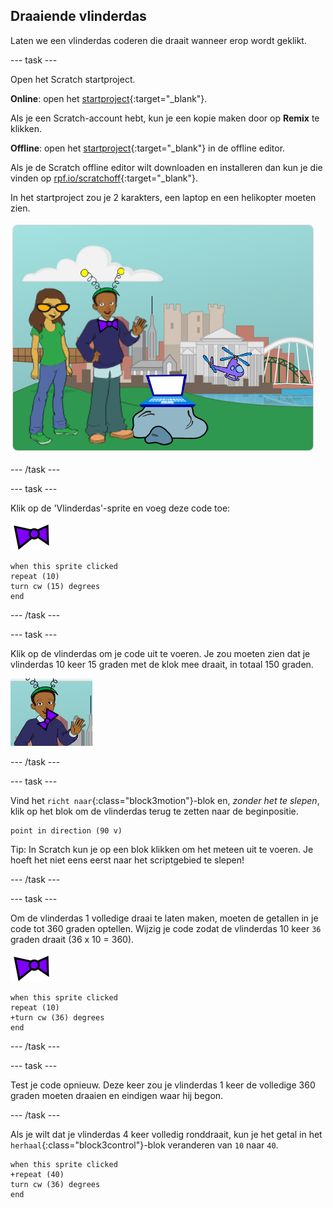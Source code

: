 ## Draaiende vlinderdas

Laten we een vlinderdas coderen die draait wanneer erop wordt geklikt.

--- task ---

Open het Scratch startproject.

**Online**: open het [startproject](https://scratch.mit.edu/projects/397684878){:target="_blank"}.

Als je een Scratch-account hebt, kun je een kopie maken door op **Remix** te klikken.

**Offline**: open het [startproject](https://rpf.io/p/nl-NL/tech-toys-go){:target="_blank"} in de offline editor.

Als je de Scratch offline editor wilt downloaden en installeren dan kun je die vinden op [rpf.io/scratchoff](https://rpf.io/scratchoff){:target="_blank"}.

In het startproject zou je 2 karakters, een laptop en een helikopter moeten zien.

![startprojecten](images/toys-starter.png)

--- /task ---

--- task ---

Klik op de 'Vlinderdas'-sprite en voeg deze code toe:

![vlinderdassprite](images/bowtie-sprite.png)

```blocks3
when this sprite clicked
repeat (10)
turn cw (15) degrees
end
```

--- /task ---


--- task ---

Klik op de vlinderdas om je code uit te voeren. Je zou moeten zien dat je vlinderdas 10 keer 15 graden met de klok mee draait, in totaal 150 graden.

![vlinderdas die 150 graden draait](images/toys-bowtie-test.png)

--- /task ---

--- task ---

Vind het `richt naar`{:class="block3motion"}-blok en, _zonder het te slepen_, klik op het blok om de vlinderdas terug te zetten naar de beginpositie.

```blocks3
point in direction (90 v)
```

Tip: In Scratch kun je op een blok klikken om het meteen uit te voeren. Je hoeft het niet eens eerst naar het scriptgebied te slepen!

--- /task ---

--- task ---

Om de vlinderdas 1 volledige draai te laten maken, moeten de getallen in je code tot 360 graden optellen. Wijzig je code zodat de vlinderdas 10 keer `36` graden draait (36 x 10 = 360).

![vlinderdassprite](images/bowtie-sprite.png)

```blocks3
when this sprite clicked
repeat (10)
+turn cw (36) degrees
end
```

--- /task ---

--- task ---

Test je code opnieuw. Deze keer zou je vlinderdas 1 keer de volledige 360 graden moeten draaien en eindigen waar hij begon.

--- /task ---

Als je wilt dat je vlinderdas 4 keer volledig ronddraait, kun je het getal in het `herhaal`{:class="block3control"}-blok veranderen van `10` naar `40`.

```blocks3
when this sprite clicked
+repeat (40)
turn cw (36) degrees
end
```
